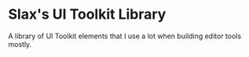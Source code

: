 # Slax's UI Toolkit Library

A library of UI Toolkit elements that I use a lot when building editor tools mostly.